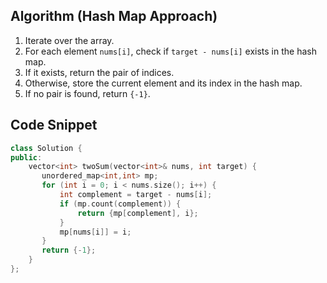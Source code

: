 
## Algorithm (Hash Map Approach)

1. Iterate over the array.
2. For each element `nums[i]`, check if `target - nums[i]` exists in the hash map.
3. If it exists, return the pair of indices.
4. Otherwise, store the current element and its index in the hash map.
5. If no pair is found, return `{-1}`.

## Code Snippet

```cpp
class Solution {
public:
    vector<int> twoSum(vector<int>& nums, int target) {
       unordered_map<int,int> mp;
       for (int i = 0; i < nums.size(); i++) {
           int complement = target - nums[i];
           if (mp.count(complement)) {
               return {mp[complement], i};
           }
           mp[nums[i]] = i;
       }
       return {-1};
    }
};
